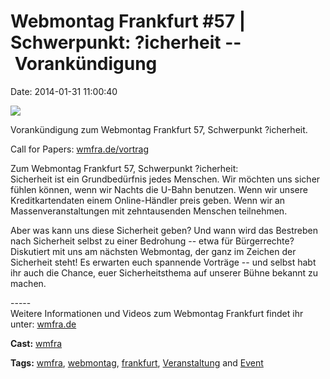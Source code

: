 Webmontag Frankfurt \#57 \| Schwerpunkt: ?icherheit -- Vorankündigung
=====================================================================

Date: 2014-01-31 11:00:40

[![](http://i.vimeocdn.com/video/462864227_200x150.jpg)](http://vimeo.com/85516949)

Vorankündigung zum Webmontag Frankfurt 57, Schwerpunkt ?icherheit.

Call for Papers: [wmfra.de/vortrag](http://wmfra.de/vortrag)

Zum Webmontag Frankfurt 57, Schwerpunkt ?icherheit:\
Sicherheit ist ein Grundbedürfnis jedes Menschen. Wir möchten uns sicher
fühlen können, wenn wir Nachts die U-Bahn benutzen. Wenn wir unsere
Kreditkartendaten einem Online-Händler preis geben. Wenn wir an
Massenveranstaltungen mit zehntausenden Menschen teilnehmen.

Aber was kann uns diese Sicherheit geben? Und wann wird das Bestreben
nach Sicherheit selbst zu einer Bedrohung -- etwa für Bürgerrechte?
Diskutiert mit uns am nächsten Webmontag, der ganz im Zeichen der
Sicherheit steht! Es erwarten euch spannende Vorträge -- und selbst habt
ihr auch die Chance, euer Sicherheitsthema auf unserer Bühne bekannt zu
machen.

\-\-\-\--\
Weitere Informationen und Videos zum Webmontag Frankfurt findet ihr
unter: [wmfra.de](http://wmfra.de)

**Cast:** [wmfra](http://vimeo.com/wmfra)

**Tags:** [wmfra](http://vimeo.com/tag:wmfra),
[webmontag](http://vimeo.com/tag:webmontag),
[frankfurt](http://vimeo.com/tag:frankfurt),
[Veranstaltung](http://vimeo.com/tag:Veranstaltung) and
[Event](http://vimeo.com/tag:Event)
